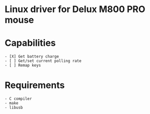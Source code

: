 # Linux driver for Delux M800 PRO mouse
# Capabilities
    - [X] Get battery charge
    - [ ] Get/set current polling rate
    - [ ] Remap keys
# Requirements
    - C compiler
    - make
    - libusb

